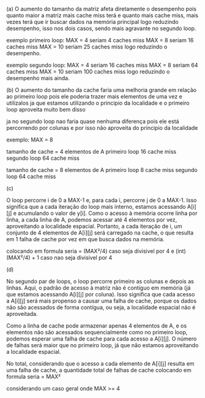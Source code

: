 (a) O aumento do tamanho da matriz afeta diretamente o desempenho pois quanto maior a matriz mais cache miss terá e quanto mais cache miss, mais vezes terá que ir buscar dados na memória principal logo reduzindo desempenho, isso nos dois casos, sendo mais agravante no segundo loop.

exemplo primeiro loop:
MAX = 4 seriam 4 caches miss
MAX = 8 seriam 16 caches miss
MAX = 10 seriam 25 caches miss
logo reduzindo o desempenho.

exemplo segundo loop:
MAX = 4 seriam 16 caches miss
MAX = 8 seriam 64 caches miss
MAX = 10 seriam 100 caches miss
logo reduzindo o desempenho mais ainda.

(b) O aumento do tamanho da cache faria uma melhoria grande em relação ao primeiro loop
pois ele poderia trazer mais elementos de uma vez e utilizalos ja que estamos utilizando o principio da localidade e o primeiro loop aproveita muito bem disso

ja no segundo loop nao faria quase nenhuma diferença pois ele está percorrendo por colunas e por isso não aproveita do principio da localidade

exemplo:
MAX = 8


tamanho de cache = 4 elementos de A
primeiro loop 16 cache miss
segundo loop 64 cache miss

tamanho de cache = 8 elementos de A
primeiro loop 8 cache miss
segundo loop 64 cache miss

(c) 

O loop percorre i de 0 a MAX-1 e, para cada i, percorre j de 0 a MAX-1. Isso significa que a cada iteração do loop mais interno, estamos acessando A[i][j] e acumulando o valor de y[i]. Como o acesso à memória ocorre linha por linha, a cada linha de A, podemos acessar até 4 elementos por vez, aproveitando a localidade espacial. Portanto, a cada iteração de i, um conjunto de 4 elementos de A[i][j] será carregado na cache, o que resulta em 1 falha de cache por vez em que busca dados na memória.

colocando em formula seria = (MAX²/4) caso seja divisivel por 4 e (int)(MAX²/4) + 1 caso nao seja divisivel por 4

(d) 

No segundo par de loops, o loop percorre primeiro as colunas e depois as linhas. Aqui, o padrão de acesso à matriz não é contíguo em memória (já que estamos acessando A[i][j] por coluna). Isso significa que cada acesso a A[i][j] será mais propenso a causar uma falha de cache, porque os dados não são acessados de forma contígua, ou seja, a localidade espacial não é aproveitada.

Como a linha de cache pode armazenar apenas 4 elementos de A, e os elementos não são acessados sequencialmente como no primeiro loop, podemos esperar uma falha de cache para cada acesso a A[i][j]. O número de falhas será maior que no primeiro loop, já que não estamos aproveitando a localidade espacial.

No total, considerando que o acesso a cada elemento de A[i][j] resulta em uma falha de cache, a quantidade total de falhas de cache colocando em formula seria = MAX²

considerando um caso geral onde MAX >= 4